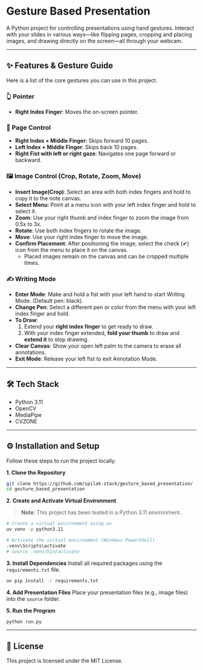 # Gesture Based Presentation

A Python project for controlling presentations using hand gestures. Interact with your slides in various ways—like flipping pages, cropping and placing images, and drawing directly on the screen—all through your webcam.

---

## ✨ Features & Gesture Guide

Here is a list of the core gestures you can use in this project.

### 👆 Pointer
-   **Right Index Finger**: Moves the on-screen pointer.

### 📄 Page Control
-   **Right Index + Middle Finger**: Skips forward 10 pages.
-   **Left Index + Middle Finger**: Skips back 10 pages.
-   **Right Fist with left or right gaze**: Navigates one page forward or backward.

### 🖼️ Image Control (Crop, Rotate, Zoom, Move)
-   **Insert Image(Crop)**: Select an area with both index fingers and hold to copy it to the note canvas.
-   **Select Menu**: Point at a menu icon with your left index finger and hold to select it.
-   **Zoom**: Use your right thumb and index finger to zoom the image from 0.5x to 3x.
-   **Rotate**: Use both index fingers to rotate the image.
-   **Move**: Use your right index finger to move the image.
-   **Confirm Placement**: After positioning the image, select the check (✔) icon from the menu to place it on the canvas.
    -   Placed images remain on the canvas and can be cropped multiple times.

### ✍️ Writing Mode
-   **Enter Mode**: Make and hold a fist with your left hand to start Writing Mode. (Default pen: black).
-   **Change Pen**: Select a different pen or color from the menu with your left index finger and hold.
-   **To Draw**:
    1.  Extend your **right index finger** to get ready to draw.
    2.  With your index finger extended, **fold your thumb** to draw and **extend it** to stop drawing.
-   **Clear Canvas**: Show your open left palm to the camera to erase all annotations.
-   **Exit Mode**: Release your left fist to exit Annotation Mode.

---

## 🛠️ Tech Stack

-   Python 3.11
-   OpenCV
-   MediaPipe
-   CVZONE

---

## ⚙️ Installation and Setup

Follow these steps to run the project locally.

**1. Clone the Repository**
```bash
git clone https://github.com/spilak-stack/gesture_based_presentation/
cd gesture_based_presentation
```

**2. Create and Activate Virtual Environment**
> **Note**: This project has been tested in a Python 3.11 environment.

```bash
# Create a virtual environment using uv
uv venv -p python3.11

# Activate the virtual environment (Windows PowerShell)
.venv\Scripts\activate
# source .venv/bin/activate
```

**3. Install Dependencies**
Install all required packages using the `requirements.txt` file.
```bash
uv pip install -r requirements.txt
```

**4. Add Presentation Files**
Place your presentation files (e.g., image files) into the `source` folder.

**5. Run the Program**
```bash
python run.py
```
---

## 📄 License


This project is licensed under the MIT License.

